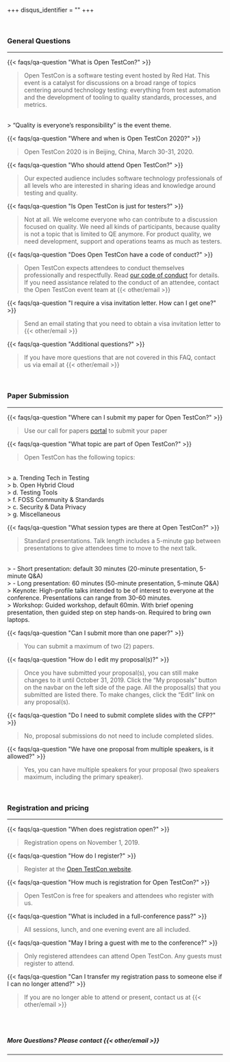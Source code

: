 +++
disqus_identifier = ""
+++

<br>

<h3 class="rhTextBold">General Questions</h3>

---

{{< faqs/qa-question "What is Open TestCon?" >}}

> Open TestCon is a software testing event hosted by Red Hat. This event is a catalyst for discussions on a broad range of topics centering around technology testing: everything from test automation and the development of tooling to quality standards, processes, and metrics.
<br>
> “Quality is everyone’s responsibility” is the event theme.

{{< faqs/qa-question "Where and when is Open TestCon 2020?" >}}

> Open TestCon 2020 is in Beijing, China, March 30-31, 2020.

{{< faqs/qa-question "Who should attend Open TestCon?" >}}

> Our expected audience includes software technology professionals of all levels who are interested in sharing ideas and knowledge around testing and quality.

{{< faqs/qa-question "Is Open TestCon is just for testers?" >}}

> Not at all. We welcome everyone who can contribute to a discussion  focused on quality. We need all kinds of participants, because quality is not a topic that is limited to QE anymore. For product quality, we need development, support and operations teams as much as testers.

{{< faqs/qa-question "Does Open TestCon have a code of conduct?" >}}

> Open TestCon expects attendees to conduct themselves professionally and respectfully. Read [our code of conduct](https://opentestcon.org/updates/coc/) for details. If you need assistance related to the conduct of an attendee, contact the Open TestCon event team at {{< other/email >}}

{{< faqs/qa-question "I require a visa invitation letter. How can I get one?" >}}

> Send an email stating that you need to obtain a visa invitation letter to {{< other/email >}}

{{< faqs/qa-question "Additional questions?" >}}

> If you have more questions that are not covered in this FAQ, contact us via email at {{< other/email >}}

<br>

<h3 class="rhTextBold">Paper Submission</h3>

---

{{< faqs/qa-question "Where can I submit my paper for Open TestCon?" >}}

> Use our call for papers [portal](https://cfp.opentestcon.org) to submit your paper

{{< faqs/qa-question "What topic are part of Open TestCon?" >}}

> Open TestCon has the following topics:
<br>
> a. Trending Tech in Testing
<br>
> b. Open Hybrid Cloud
<br>
> d. Testing Tools
<br>
> f. FOSS Community & Standards
<br>
> c. Security & Data Privacy
<br>
> g. Miscellaneous

{{< faqs/qa-question "What session types are there at Open TestCon?" >}}

> Standard presentations. Talk length includes a 5-minute gap between presentations to give attendees time to move to the next talk.
<br>
> - Short presentation: default 30 minutes (20-minute presentation, 5-minute Q&A)
<br>
> - Long presentation: 60 minutes (50-minute presentation, 5-minute Q&A)
<br>
> Keynote: High-profile talks intended to be of interest to everyone at the conference. Presentations can range from 30-60 minutes.
<br>
> Workshop: Guided workshop, default 60min. With brief opening presentation, then guided step on step hands-on. Required to bring own laptops.

{{< faqs/qa-question "Can I submit more than one paper?" >}}

> You can submit a maximum of two (2) papers.

{{< faqs/qa-question "How do I edit my proposal(s)?" >}}

> Once you have submitted your proposal(s), you can still make changes to it until October 31, 2019. Click the “My proposals” button on the navbar on the left side of the page. All the proposal(s) that you submitted are listed there. To make changes, click the “Edit” link on any proposal(s).

{{< faqs/qa-question "Do I need to submit complete slides with the CFP?" >}}

> No, proposal submissions do not need to include completed slides.

{{< faqs/qa-question "We have one proposal from multiple speakers, is it allowed?" >}}

> Yes, you can have multiple speakers for your proposal (two speakers maximum, including the primary speaker).

<br>

<h3 class="rhTextBold">Registration and pricing</h3>

---

{{< faqs/qa-question "When does registration open?" >}}

> Registration opens on November 1, 2019.

{{< faqs/qa-question "How do I register?" >}}

> Register at the [Open TestCon website](https://opentestcon.org/).

{{< faqs/qa-question "How much is registration for Open TestCon?" >}}

> Open TestCon is free for speakers and attendees who register with us.

{{< faqs/qa-question "What is included in a full-conference pass?" >}}

> All sessions, lunch, and one evening event are all included.

{{< faqs/qa-question "May I bring a guest with me to the conference?" >}}

> Only registered attendees can attend Open TestCon. Any guests must register to attend.

{{< faqs/qa-question "Can I transfer my registration pass to someone else if I can no longer attend?" >}}

> If you are no longer able to attend or present, contact us at {{< other/email >}}

<br><br>

<h5 class="rhTextBold">More Questions? Please contact {{< other/email >}}</h5>

---
